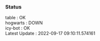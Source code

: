 ### Status


table : OK  
hogwarts : DOWN  
icy-bot : OK  
Latest Update : 2022-09-17 09:10:11.574161
